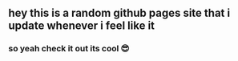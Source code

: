 ## hey this is a random github pages site that i update whenever i feel like it

### so yeah check it out its cool 😎
